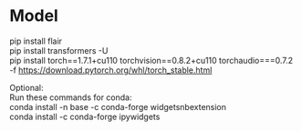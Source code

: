 # Model  

pip install flair  
pip install transformers -U  
pip install torch==1.7.1+cu110 torchvision==0.8.2+cu110 torchaudio===0.7.2 -f https://download.pytorch.org/whl/torch_stable.html  

Optional:  
Run these commands for conda:  
conda install -n base -c conda-forge widgetsnbextension  
conda install -c conda-forge ipywidgets  
